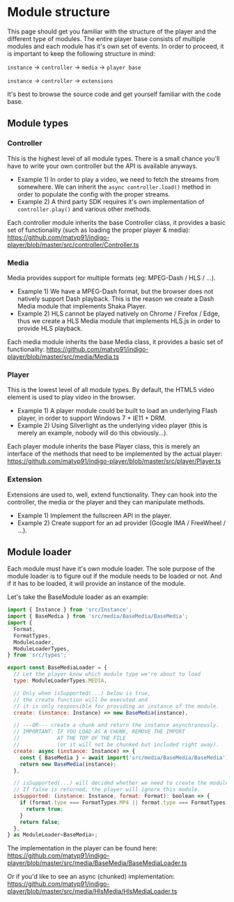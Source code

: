 # Module structure

This page should get you familiar with the structure of the player and the different type of modules. The entire player base consists of multiple modules and each module has it's own set of events. In order to proceed, it is important to keep the following structure in mind:

`instance` → `controller` → `media` → `player base`

`instance` → `controller` → `extensions`

It's best to browse the source code and get yourself familiar with the code base.

## Module types

### Controller

This is the highest level of all module types. There is a small chance you'll have to write your own controller but the API is available anyways.

* Example 1) In order to play a video, we need to fetch the streams from somewhere. We can inherit the `async controller.load()` method in order to populate the config with the proper streams.
* Example 2) A third party SDK requires it's own implementation of `controller.play()` and various other methods.

Each controller module inherits the base Controller class, it provides a basic set of functionality (such as loading the proper player & media): https://github.com/matvp91/indigo-player/blob/master/src/controller/Controller.ts

### Media

Media provides support for multiple formats (eg: MPEG-Dash / HLS / ...).

* Example 1) We have a MPEG-Dash format, but the browser does not natively support Dash playback. This is the reason we create a Dash Media module that implements Shaka Player.
* Example 2) HLS cannot be played natively on Chrome / Firefox / Edge, thus we create a HLS Media module that implements HLS.js in order to provide HLS playback.

Each media module inherits the base Media class, it provides a basic set of functionality: https://github.com/matvp91/indigo-player/blob/master/src/media/Media.ts

### Player

This is the lowest level of all module types.  By default, the HTML5 video element is used to play video in the browser.

* Example 1) A player module could be built to load an underlying Flash player, in order to support Windows 7 + IE11 + DRM.
* Example 2) Using Silverlight as the underlying video player (this is merely an example, nobody will do this obviously...).

Each player module inherits the base Player class, this is merely an interface of the methods that need to be implemented by the actual player: https://github.com/matvp91/indigo-player/blob/master/src/player/Player.ts

### Extension

Extensions are used to, well, extend functionality. They can hook into the controller, the media or the player and they can manipulate methods.

* Example 1) Implement the fullscreen API in the player.
* Example 2) Create support for an ad provider (Google IMA / FreeWheel / ...).

## Module loader

Each module must have it's own module loader. The sole purpose of the module loader is to figure out if the module needs to be loaded or not. And if it has to be loaded, it will provide an instance of the module.

Let's take the BaseModule loader as an example:

```javascript
import { Instance } from 'src/Instance';
import { BaseMedia } from 'src/media/BaseMedia/BaseMedia';
import {
  Format,
  FormatTypes,
  ModuleLoader,
  ModuleLoaderTypes,
} from 'src/types';

export const BaseMediaLoader = {
  // Let the player know which module type we're about to load
  type: ModuleLoaderTypes.MEDIA,

  // Only when isSupported(...) below is true, 
  // the create function will be executed and 
  // it is only responsible for providing an instance of the module.
  create: (instance: Instance) => new BaseMedia(instance),

  // ---OR--- create a chunk and return the instance asynchronously.
  // IMPORTANT: IF YOU LOAD AS A CHUNK, REMOVE THE IMPORT 
  //            AT THE TOP OF THE FILE 
  //            (or it will not be chunked but included right away).
  create: async (instance: Instance) => {
    const { BaseMedia } = await import('src/media/BaseMedia/BaseMedia');
    return new BaseMedia(instance);
  },

  // isSupported(...) will decided whether we need to create the module or not. 
  // If false is returned, the player will ignore this module.
  isSupported: (instance: Instance, format: Format): boolean => {
    if (format.type === FormatTypes.MP4 || format.type === FormatTypes.MOV) {
      return true;
    }
    return false;
  },
} as ModuleLoader<BaseMedia>;
```

The implementation in the player can be found here: https://github.com/matvp91/indigo-player/blob/master/src/media/BaseMedia/BaseMediaLoader.ts

Or if you'd like to see an async (chunked) implementation: https://github.com/matvp91/indigo-player/blob/master/src/media/HlsMedia/HlsMediaLoader.ts